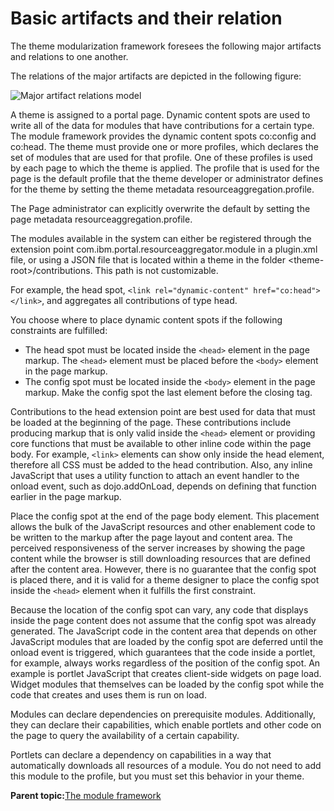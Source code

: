 # Basic artifacts and their relation

The theme modularization framework foresees the following major artifacts and relations to one another.

The relations of the major artifacts are depicted in the following figure:

![Major artifact relations model](../images/themeopt-mod-objmod2.jpg)

A theme is assigned to a portal page. Dynamic content spots are used to write all of the data for modules that have contributions for a certain type. The module framework provides the dynamic content spots co:config and co:head. The theme must provide one or more profiles, which declares the set of modules that are used for that profile. One of these profiles is used by each page to which the theme is applied. The profile that is used for the page is the default profile that the theme developer or administrator defines for the theme by setting the theme metadata resourceaggregation.profile.

The Page administrator can explicitly overwrite the default by setting the page metadata resourceaggregation.profile.

The modules available in the system can either be registered through the extension point com.ibm.portal.resourceaggregator.module in a plugin.xml file, or using a JSON file that is located within a theme in the folder <theme-root\>/contributions. This path is not customizable.

For example, the head spot, `<link rel="dynamic-content" href="co:head"></link>`, and aggregates all contributions of type head.

You choose where to place dynamic content spots if the following constraints are fulfilled:

-   The head spot must be located inside the `<head>` element in the page markup. The `<head>` element must be placed before the `<body>` element in the page markup.
-   The config spot must be located inside the `<body>` element in the page markup. Make the config spot the last element before the closing tag.

Contributions to the head extension point are best used for data that must be loaded at the beginning of the page. These contributions include producing markup that is only valid inside the `<head>` element or providing core functions that must be available to other inline code within the page body. For example, `<link>` elements can show only inside the head element, therefore all CSS must be added to the head contribution. Also, any inline JavaScript that uses a utility function to attach an event handler to the onload event, such as dojo.addOnLoad, depends on defining that function earlier in the page markup.

Place the config spot at the end of the page body element. This placement allows the bulk of the JavaScript resources and other enablement code to be written to the markup after the page layout and content area. The perceived responsiveness of the server increases by showing the page content while the browser is still downloading resources that are defined after the content area. However, there is no guarantee that the config spot is placed there, and it is valid for a theme designer to place the config spot inside the `<head>` element when it fulfills the first constraint.

Because the location of the config spot can vary, any code that displays inside the page content does not assume that the config spot was already generated. The JavaScript code in the content area that depends on other JavaScript modules that are loaded by the config spot are deferred until the onload event is triggered, which guarantees that the code inside a portlet, for example, always works regardless of the position of the config spot. An example is portlet JavaScript that creates client-side widgets on page load. Widget modules that themselves can be loaded by the config spot while the code that creates and uses them is run on load.

Modules can declare dependencies on prerequisite modules. Additionally, they can declare their capabilities, which enable portlets and other code on the page to query the availability of a certain capability.

Portlets can declare a dependency on capabilities in a way that automatically downloads all resources of a module. You do not need to add this module to the profile, but you must set this behavior in your theme.

**Parent topic:**[The module framework](../dev-theme/themeopt_module.md)

